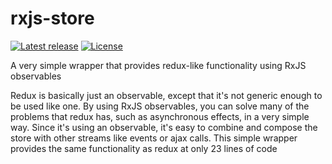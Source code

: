 # rxjs-store

[![Latest release](http://img.shields.io/bower/v/rxjs-store.svg)](https://github.com/Risto-Stevcev/rxjs-store/releases)
[![License](http://img.shields.io/:license-MIT-blue.svg?style=flat)](LICENSE)

A very simple wrapper that provides redux-like functionality using RxJS observables


Redux is basically just an observable, except that it's not generic enough to be used like one. 
By using RxJS observables, you can solve many of the problems that redux has, such as asynchronous effects, in a very 
simple way. Since it's using an observable, it's easy to combine and compose the store with other streams like events 
or ajax calls. This simple wrapper provides the same functionality as redux at only 23 lines of code
